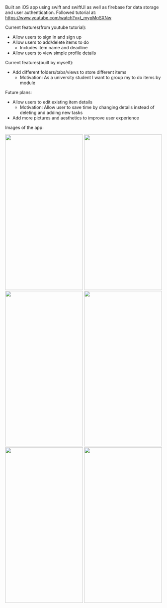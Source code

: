 Built an iOS app using swift and swiftUI as well as firebase for data storage and user authentication.
Followed tutorial at: https://www.youtube.com/watch?v=t_mypMqSXNw

Current features(from youtube tutorial):
- Allow users to sign in and sign up
- Allow users to add/delete items to do
  - Includes item name and deadline 
- Allow users to view simple profile details

Current features(built by myself):
- Add different folders/tabs/views to store different items
  - Motivation: As a university student I want to group my to do items by module

Future plans:
- Allow users to edit existing item details
  - Motivation: Allow user to save time by changing details instead of deleting and adding new tasks
- Add more pictures and aesthetics to improve user experience

Images of the app:

<img src="https://github.com/user-attachments/assets/a3ddcef3-b31b-4e71-bd9d-7a764513421b" width="250" height="500" />
<img src="https://github.com/user-attachments/assets/dfbcbdac-c888-4df4-ae7f-897c2f24207f" width="250" height="500" />
<img src="https://github.com/user-attachments/assets/5b529dce-ed98-40b1-b6a3-891e4714599d" width="250" height="500" />
<img src="https://github.com/user-attachments/assets/ade23169-24c0-44a3-9209-f03781cbc2d8" width="250" height="500" />
<img src="https://github.com/user-attachments/assets/ef02e26c-306a-49d0-a929-a987c8e51939" width="250" height="500" />
<img src="https://github.com/user-attachments/assets/d1f35d60-977a-414c-b44e-e25d7ec6f165" width="250" height="500" />

